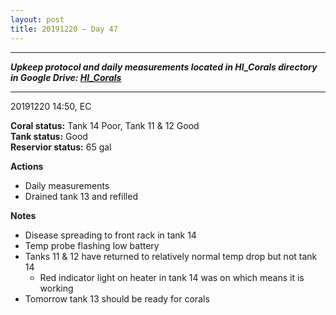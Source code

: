 ```yaml
---
layout: post
title: 20191220 – Day 47
---
```


---
***Upkeep protocol and daily measurements located in HI_Corals directory in Google Drive: [HI_Corals](https://drive.google.com/drive/u/1/folders/1Dxil5Lj1ynvuIuGDWx9_AyqkdplIcCZQ)***

---
20191220 14:50, EC

**Coral status:** Tank 14 Poor, Tank 11 & 12 Good  
**Tank status:** Good  
**Reservior status:** 65 gal

**Actions**  
- Daily measurements  
- Drained tank 13 and refilled

**Notes**  
- Disease spreading to front rack in tank 14 
- Temp probe flashing low battery
- Tanks 11 & 12 have returned to relatively normal temp drop but not tank 14
    - Red indicator light on heater in tank 14 was on which means it is working
- Tomorrow tank 13 should be ready for corals